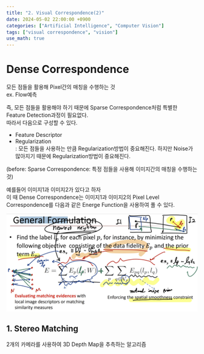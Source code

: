 ```yaml
---
title: "2. Visual Correspondence(2)"
date: 2024-05-02 22:00:00 +0900
categories: ["Artificial Intelligence", "Computer Vision"]
tags: ["visual correspondence", "vision"]
use_math: true
---
```


# Dense Correspondence

모든 점들을 활용해 Pixel간의 매칭을 수행하는 것<br>
ex. Flow예측

즉, 모든 점들을 활용해야 하기 때문에 Sparse Correspondence처럼 특별한 Feature Detection과정이 필요없다.<br>
따라서 다음으로 구성할 수 있다.
- Feature Descriptor
- Regularization<br>
: 모든 점들을 사용하는 만큼 Regularization방법이 중요해진다.
하지만 Noise가 많아지기 때문에 Regularization방법이 중요해진다.

(before: Sparse Correspondence: 특정 점들을 사용해 이미지간의 매칭을 수행하는 것)

예를들어 이미지1과 이미지2가 있다고 하자<br>
이 때 Dense Correspondence는 이미지1과 이미지2의 Pixel Level Correspondence를 다음과 같은 Energe Function을 사용하여 풀 수 있다.

![alt text](/assets/img/post/computer_vision/densecorrespondence_energefunc.png)


## 1. Stereo Matching

2개의 카메라를 사용하여 3D Depth Map을 추측하는 알고리즘